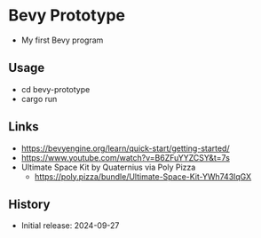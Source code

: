 # Bevy Prototype

- My first Bevy program

## Usage

- cd bevy-prototype
- cargo run

## Links

- https://bevyengine.org/learn/quick-start/getting-started/
- https://www.youtube.com/watch?v=B6ZFuYYZCSY&t=7s
- Ultimate Space Kit by Quaternius via Poly Pizza
  - https://poly.pizza/bundle/Ultimate-Space-Kit-YWh743lqGX

## History

- Initial release: 2024-09-27
